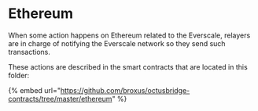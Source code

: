 # Ethereum

When some action happens on Ethereum related to the Everscale, relayers are in charge of notifying the Everscale network so they send such transactions.

These actions are described in the smart contracts that are located in this folder:

{% embed url="https://github.com/broxus/octusbridge-contracts/tree/master/ethereum" %}
